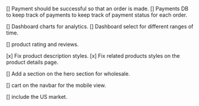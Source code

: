 [] Payment should be successful so that an order is made.
[] Payments DB to keep track of payments to keep track of payment status for each order.

[] Dashboard charts for analytics.
[] Dashboard select for different ranges of time.

[] product rating and reviews.

[x] Fix product description styles.
[x] Fix related products styles on the product details page.

[] Add a section on the hero section for wholesale.

[] cart on the navbar for the mobile view.

[] include the US market.